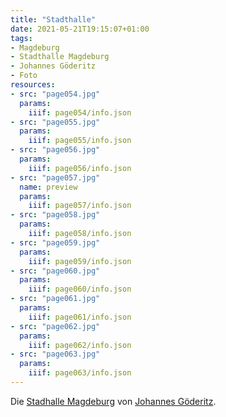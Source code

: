 ```yaml
---
title: "Stadthalle"
date: 2021-05-21T19:15:07+01:00
tags:
- Magdeburg
- Stadthalle Magdeburg
- Johannes Göderitz
- Foto
resources:
- src: "page054.jpg"
  params:
    iiif: page054/info.json
- src: "page055.jpg"
  params:
    iiif: page055/info.json
- src: "page056.jpg"
  params:
    iiif: page056/info.json
- src: "page057.jpg"
  name: preview
  params:
    iiif: page057/info.json
- src: "page058.jpg"
  params:
    iiif: page058/info.json
- src: "page059.jpg"
  params:
    iiif: page059/info.json
- src: "page060.jpg"
  params:
    iiif: page060/info.json
- src: "page061.jpg"
  params:
    iiif: page061/info.json
- src: "page062.jpg"
  params:
    iiif: page062/info.json
- src: "page063.jpg"
  params:
    iiif: page063/info.json
---
```


Die [Stadhalle Magdeburg](/tags/Stadthalle-Magdeburg) von [Johannes Göderitz](/tags/Johannes-Göderitz).
